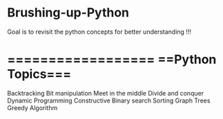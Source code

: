 # Brushing-up-Python

Goal is to revisit the python concepts for better understanding !!!


==================
==Python Topics===
================
Backtracking
Bit manipulation
Meet in the middle
Divide and conquer
Dynamic Programming
Constructive
Binary search
Sorting
Graph
Trees
Greedy Algorithm

